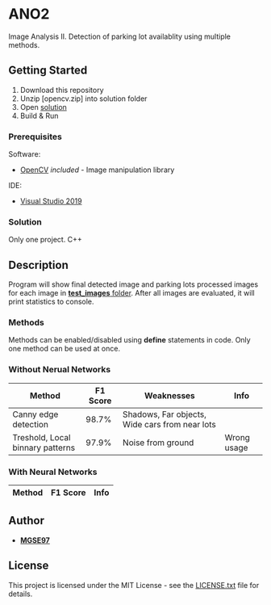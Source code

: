 # ANO2

Image Analysis II. Detection of parking lot availablity using multiple methods.


## Getting Started

1. Download this repository
2. Unzip [opencv.zip] into solution folder
3. Open [solution](DIP.sln)  
4. Build & Run

### Prerequisites

Software:
* [OpenCV](https://opencv.org/) *included* - Image manipulation library

IDE:
* [Visual Studio 2019](https://visualstudio.microsoft.com/cs/vs/)

### Solution

Only one project. C++

## Description

Program will show final detected image and parking lots processed images for each image in [**test_images** folder](DIP/test_images).
After all images are evaluated, it will print statistics to console.

### Methods

Methods can be enabled/disabled using **define** statements in code.
Only one method can be used at once.

### Without Nerual Networks

|Method|F1 Score|Weaknesses|Info|
|------|--------|----------|----|
|Canny edge detection|98.7%|Shadows, Far objects, Wide cars from near lots||
|Treshold, Local binnary patterns|97.9%|Noise from ground|Wrong usage|

### With Neural Networks

|Method|F1 Score|Info|
|------|--------|----|

## Author

* [**MGSE97**](https://github.com/MGSE97)

## License

This project is licensed under the MIT License - see the [LICENSE.txt](LICENSE.txt) file for details.
